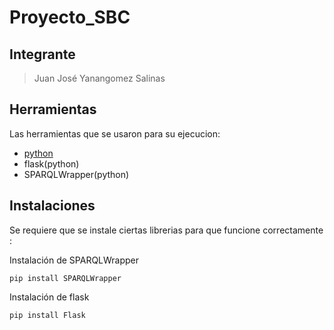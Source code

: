 ﻿# **Proyecto_SBC**
 ## **Integrante**
 > Juan José Yanangomez Salinas
 
## **Herramientas**

Las herramientas que se usaron para su ejecucion: 

- [python](https://www.python.org/downloads/)
- flask(python)
- SPARQLWrapper(python)

## **Instalaciones**

Se requiere que se instale ciertas librerias para que funcione correctamente :

Instalación de SPARQLWrapper
```
pip install SPARQLWrapper
```

Instalación de flask

```
pip install Flask
```
